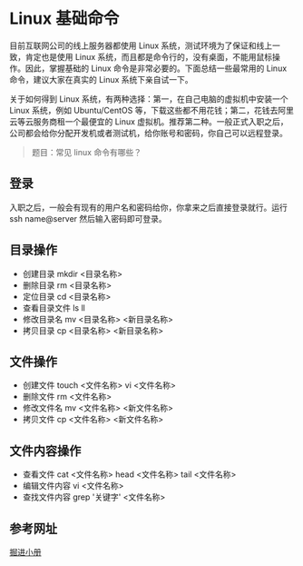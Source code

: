 # Linux 基础命令

目前互联网公司的线上服务器都使用 Linux 系统，测试环境为了保证和线上一致，肯定也是使用 Linux 系统，而且都是命令行的，没有桌面，不能用鼠标操作。因此，掌握基础的 Linux 命令是非常必要的。下面总结一些最常用的 Linux 命令，建议大家在真实的 Linux 系统下亲自试一下。

关于如何得到 Linux 系统，有两种选择：第一，在自己电脑的虚拟机中安装一个 Linux 系统，例如 Ubuntu/CentOS 等，下载这些都不用花钱；第二，花钱去阿里云等云服务商租一个最便宜的 Linux 虚拟机。推荐第二种。一般正式入职之后，公司都会给你分配开发机或者测试机，给你账号和密码，你自己可以远程登录。

> 题目：常见 linux 命令有哪些？

## 登录

入职之后，一般会有现有的用户名和密码给你，你拿来之后直接登录就行。运行 ssh name@server 然后输入密码即可登录。

## 目录操作

* 创建目录 mkdir <目录名称>
* 删除目录 rm <目录名称>
* 定位目录 cd <目录名称>
* 查看目录文件 ls ll
* 修改目录名 mv <目录名称> <新目录名称>
* 拷贝目录 cp <目录名称> <新目录名称>

## 文件操作

* 创建文件 touch <文件名称> vi <文件名称>
* 删除文件 rm <文件名称>
* 修改文件名 mv <文件名称> <新文件名称>
* 拷贝文件 cp <文件名称> <新文件名称>

## 文件内容操作

* 查看文件 cat <文件名称> head <文件名称> tail <文件名称>
* 编辑文件内容 vi <文件名称>
* 查找文件内容 grep '关键字' <文件名称>

## 参考网址
[掘进小册]()
